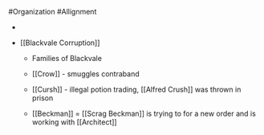 #Organization #Allignment

 - 
 - [[Blackvale Corruption]] 
	 - Families of Blackvale
	 - [[Crow]]  - smuggles contraband
	 - [[Cursh]]  - illegal potion trading, [[Alfred Crush]]  was thrown in prison
	 - [[Beckman]] = [[Scrag Beckman]]  is trying to for a new order and is working with [[Architect]] 